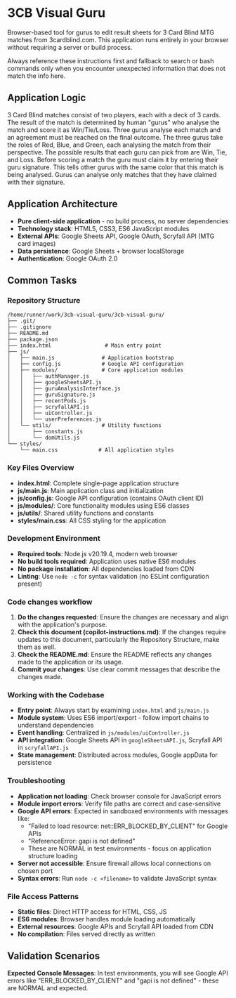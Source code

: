 # 3CB Visual Guru
Browser-based tool for gurus to edit result sheets for 3 Card Blind MTG matches from 3cardblind.com. This application runs entirely in your browser without requiring a server or build process.

Always reference these instructions first and fallback to search or bash commands only when you encounter unexpected information that does not match the info here.

## Application Logic
3 Card Blind matches consist of two players, each with a deck of 3 cards. The result of the match is determined by human "gurus" who analyse the match and score it as Win/Tie/Loss. Three gurus analyse each match and an agreement must be reached on the final outcome. The three gurus take the roles of Red, Blue, and Green, each analysing the match from their perspective. The possible results that each guru can pick from are Win, Tie, and Loss.
Before scoring a match the guru must claim it by entering their guru signature. This tells other gurus with the same color that this match is being analysed. Gurus can analyse only matches that they have claimed with their signature.

## Application Architecture
- **Pure client-side application** - no build process, no server dependencies
- **Technology stack**: HTML5, CSS3, ES6 JavaScript modules
- **External APIs**: Google Sheets API, Google OAuth, Scryfall API (MTG card images)
- **Data persistence**: Google Sheets + browser localStorage
- **Authentication**: Google OAuth 2.0

## Common Tasks

### Repository Structure
```
/home/runner/work/3cb-visual-guru/3cb-visual-guru/
├── .git/
├── .gitignore
├── README.md
├── package.json
├── index.html                 # Main entry point
├── js/
│   ├── main.js               # Application bootstrap
│   ├── config.js             # Google API configuration
│   ├── modules/              # Core application modules
│   │   ├── authManager.js
│   │   ├── googleSheetsAPI.js
│   │   ├── guruAnalysisInterface.js
│   │   ├── guruSignature.js
│   │   ├── recentPods.js
│   │   ├── scryfallAPI.js
│   │   ├── uiController.js
│   │   └── userPreferences.js
│   └── utils/                # Utility functions
│       ├── constants.js
│       └── domUtils.js
└── styles/
    └── main.css             # All application styles
```

### Key Files Overview
- **index.html**: Complete single-page application structure
- **js/main.js**: Main application class and initialization
- **js/config.js**: Google API configuration (contains OAuth client ID)
- **js/modules/**: Core functionality modules using ES6 classes
- **js/utils/**: Shared utility functions and constants
- **styles/main.css**: All CSS styling for the application

### Development Environment
- **Required tools**: Node.js v20.19.4, modern web browser
- **No build tools required**: Application uses native ES6 modules
- **No package installation**: All dependencies loaded from CDN
- **Linting**: Use `node -c` for syntax validation (no ESLint configuration present)

### Code changes workflow
1. **Do the changes requested**: Ensure the changes are necessary and align with the application's purpose.
2. **Check this document (copilot-instructions.md)**: If the changes require updates to this document, particularly the Repository Structure, make them as well.
3. **Check the README.md**: Ensure the README reflects any changes made to the application or its usage.
4. **Commit your changes**: Use clear commit messages that describe the changes made.

### Working with the Codebase
- **Entry point**: Always start by examining `index.html` and `js/main.js`
- **Module system**: Uses ES6 import/export - follow import chains to understand dependencies
- **Event handling**: Centralized in `js/modules/uiController.js`
- **API integration**: Google Sheets API in `googleSheetsAPI.js`, Scryfall API in `scryfallAPI.js`
- **State management**: Distributed across modules, Google appData for persistence

### Troubleshooting
- **Application not loading**: Check browser console for JavaScript errors
- **Module import errors**: Verify file paths are correct and case-sensitive
- **Google API errors**: Expected in sandboxed environments with messages like:
  - "Failed to load resource: net::ERR_BLOCKED_BY_CLIENT" for Google APIs
  - "ReferenceError: gapi is not defined"
  - These are NORMAL in test environments - focus on application structure loading
- **Server not accessible**: Ensure firewall allows local connections on chosen port
- **Syntax errors**: Run `node -c <filename>` to validate JavaScript syntax

### File Access Patterns
- **Static files**: Direct HTTP access for HTML, CSS, JS
- **ES6 modules**: Browser handles module loading automatically
- **External resources**: Google APIs and Scryfall API loaded from CDN
- **No compilation**: Files served directly as written

## Validation Scenarios

**Expected Console Messages**: In test environments, you will see Google API errors like "ERR_BLOCKED_BY_CLIENT" and "gapi is not defined" - these are NORMAL and expected.